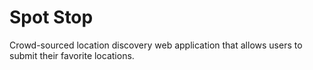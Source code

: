 # Spot Stop

Crowd-sourced location discovery web application that allows users to submit their favorite locations.
